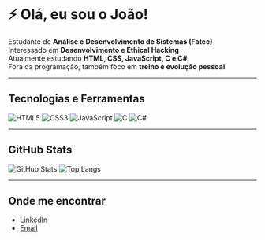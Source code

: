# ⚡ Olá, eu sou o João!

Estudante de **Análise e Desenvolvimento de Sistemas (Fatec)**  
Interessado em **Desenvolvimento e Ethical Hacking**  
Atualmente estudando **HTML, CSS, JavaScript, C e C#**  
Fora da programação, também foco em **treino e evolução pessoal**  

---

## Tecnologias e Ferramentas

![HTML5](https://img.shields.io/badge/HTML5-000000?style=for-the-badge&logo=html5&logoColor=FFD700)
![CSS3](https://img.shields.io/badge/CSS3-000000?style=for-the-badge&logo=css3&logoColor=FFD700)
![JavaScript](https://img.shields.io/badge/JavaScript-000000?style=for-the-badge&logo=javascript&logoColor=FFD700)
![C](https://img.shields.io/badge/C-000000?style=for-the-badge&logo=c&logoColor=FFD700)
![C#](https://img.shields.io/badge/C%23-000000?style=for-the-badge&logo=csharp&logoColor=FFD700)

---

## GitHub Stats

![GitHub Stats](https://github-readme-stats.vercel.app/api?username=joaopsoaress&show_icons=true&title_color=FFD700&text_color=FFFFFF&icon_color=FFD700&bg_color=000000&border_color=FFD700)
![Top Langs](https://github-readme-stats.vercel.app/api/top-langs/?username=joaopsoaress&layout=compact&title_color=FFD700&text_color=FFFFFF&bg_color=000000&border_color=FFD700)


---

## Onde me encontrar

- [LinkedIn](https://www.linkedin.com/in/jo%C3%A3o-pedro-soares-da-rosa-1968a0358/)  
- [Email](mailto:joaopsoares015@gmail.com.com)  
